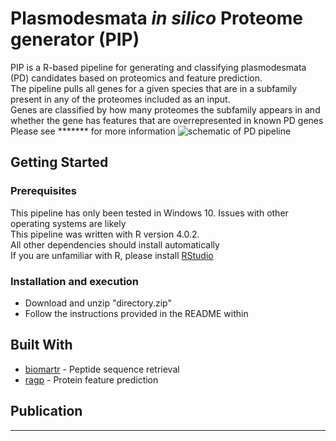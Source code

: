# Plasmodesmata *in silico* Proteome generator (PIP)

PIP is a R-based pipeline for generating and classifying plasmodesmata (PD) candidates based on proteomics and feature prediction.  
The pipeline pulls all genes for a given species that are in a subfamily present in any of the proteomes included as an input.  
Genes are classified by how many proteomes the subfamily appears in and whether the gene has features that are overrepresented in known PD genes  
Please see ******* for more information
![schematic of PD pipeline](https://github.com/PhilPlantMan/PD-candidate-generator/blob/main/Figure%201.png)

## Getting Started

### Prerequisites

This pipeline has only been tested in Windows 10. Issues with other operating systems are likely  
This pipeline was written with R version 4.0.2.  
All other dependencies should install automatically  
If you are unfamiliar with R, please install [RStudio](https://rstudio.com/products/rstudio/download/)

### Installation and execution

* Download and unzip "directory.zip"
* Follow the instructions provided in the README within

## Built With

* [biomartr](https://github.com/ropensci/biomartr) - Peptide sequence retrieval
* [ragp](https://github.com/missuse/ragp) - Protein feature prediction

## Publication

**********
